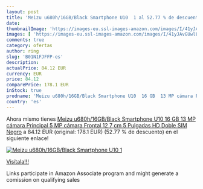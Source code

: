 ```yaml
---
layout: post
title: 'Meizu u680h/16GB/Black Smartphone U10  1 al 52.77 % de descuento'
date: 
thumbnailImage: 'https://images-eu.ssl-images-amazon.com/images/I/41yJAvGUwlL._SL200_.jpg'
images: [ 'https://images-eu.ssl-images-amazon.com/images/I/41yJAvGUwlL._SL200_.jpg' ]
comments: true
category: ofertas
author: ring
slug: 'B01N1FJFFP-es'
description:
actualPrice: 84.12 EUR
currency: EUR
price: 84.12
comparePrice: 178.1 EUR
inStock: true
prodname: 'Meizu u680h/16GB/Black Smartphone U10  16 GB  13 MP cámara Principal  5 MP cámara Frontal  12 7 cm  5 Pulgadas  HD  Doble SIM Negro'
country: 'es'
---
```


Ahora mismo tienes [Meizu u680h/16GB/Black Smartphone U10  16 GB  13 MP cámara Principal  5 MP cámara Frontal  12 7 cm  5 Pulgadas  HD  Doble SIM Negro](https://www.amazon.es/dp/B01N1FJFFP/?tag=tolees-21) a 84.12 EUR (original: 178.1 EUR) (52.77 %  de descuento) en el siguiente enlace!

[![Meizu u680h/16GB/Black Smartphone U10  1](https://images-eu.ssl-images-amazon.com/images/I/41yJAvGUwlL._SL200_.jpg)](https://www.amazon.es/dp/B01N1FJFFP/?tag=tolees-21)

[Visítala!!!](https://www.amazon.es/dp/B01N1FJFFP/?tag=tolees-21)

Links participate in Amazon Associate program and might generate a comission on qualifying sales
